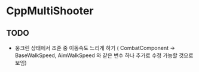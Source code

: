 # CppMultiShooter

## TODO
- 웅크린 상태에서 조준 중 이동속도 느리게 하기 ( CombatComponent -> BaseWalkSpeed, AimWalkSpeed 와 같은 변수 하나 추가로 수정 가능할 것으로 보임)
